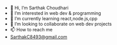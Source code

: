 - 👋 Hi, I’m Sarthak Choudhari
- 👀 I’m interested in web dev & programming
- 🌱 I’m currently learning react,node.js,cpp
- 💞️ I’m looking to collaborate on web dev projects
- 📫 How to reach me
- SarthakC8493@gmail.com

<!---
SarthC/SarthC is a ✨ special ✨ repository because its `README.md` (this file) appears on your GitHub profile.
You can click the Preview link to take a look at your changes.
--->
